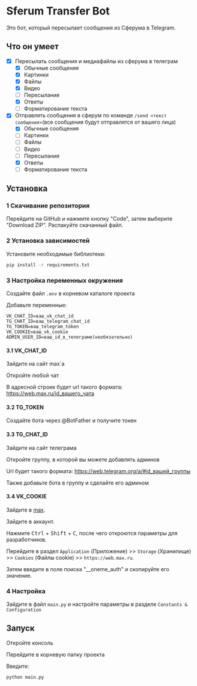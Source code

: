 # Sferum Transfer Bot

Это бот, который пересылает сообщения из Сферума в Telegram.

## Что он умеет

- [x] Пересылать сообщения и медиафайлы из сферума в телеграм
    - [x] Обычные сообщения
    - [x] Картинки
    - [x] Файлы
    - [x] Видео
    - [ ] Пересылания
    - [x] Ответы
    - [ ] Форматирование текста

- [x] Отправлять сообщения в сферум по команде `/send <текст сообщения>`(все сообщения будут отправлятся от вашего лица)
    - [x] Обычные сообщения
    - [ ] Картинки
    - [ ] Файлы
    - [ ] Видео
    - [ ] Пересылания
    - [x] Ответы
    - [ ] Форматирование текста

## Установка

### 1 Скачивание репозитория

Перейдите на GitHub и нажмите кнопку "Code", затем выберите "Download ZIP". Распакуйте скачанный файл.

### 2 Установка зависимостей

Установите необходимые библиотеки:

```bash
pip install -r requirements.txt
```

### 3 Настройка переменных окружения

Создайте файл `.env` в корневом каталоге проекта 

Добавьте переменные:
```env
VK_CHAT_ID=ваш_vk_chat_id 
TG_CHAT_ID=ваш_telegram_chat_id 
TG_TOKEN=ваш_telegram_token 
VK_COOKIE=ваш_vk_cookie
ADMIN_USER_ID=ваш_id_в_телеграме(необязательно)
```

#### 3.1 VK_CHAT_ID

Зайдите на сайт max`а

Откройте любой чат

В адресной строке будет url такого формата:
https://web.max.ru/id_вашего_чата

#### 3.2 TG_TOKEN

Создайте бота через @BotFather и получите токен

#### 3.3 TG_CHAT_ID

Зайдите на сайт телеграма 

Откройте группу, в которой вы можете добавлять админов

Url будет такого формата:
https://web.telegram.org/a/#id_вашей_группы

Также добавьте бота в группу и сделайте его админом

#### 3.4 VK_COOKIE

Зайдите в [max](https://web.max.ru/).

Зайдите в аккаунт.

Нажмите <kbd>Ctrl</kbd> + <kbd>Shift</kbd> + <kbd>C</kbd>, после чего откроются параметры для разработчиков.

Перейдите в раздел `Application` (Приложение) >> `Storage` (Хранилище) >> `Cookies` (Файлы cookie) >> `https://web.max.ru`.

Затем введите в поле поиска "__oneme_auth" и скопируйте его значение.

### 4 Настройка

Зайдите в файл `main.py` и настройте параметры в разделе `Constants & Configuration`

## Запуск

Откройте консоль

Перейдите в корневую папку проекта

Введите:
```bash
python main.py
```
